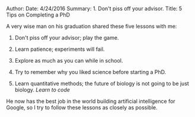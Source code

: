 Author: 
Date: 4/24/2016
Summary: 1. Don't piss off your advisor.
Title: 5 Tips on Completing a PhD

A very wise man on his graduation shared these five lessons with me:

1. Don't piss off your advisor; play the game.

2. Learn patience; experiments will fail.

3. Explore as much as you can while in school. 

4. Try to remember why you liked science before starting a PhD.

5. Learn quantitative methods; the future of biology is not going to be just biology. *Learn to code*  
  
  




He now has the best job in the world building artificial intelligence for Google, so I try to follow these lessons as closely as possible.
